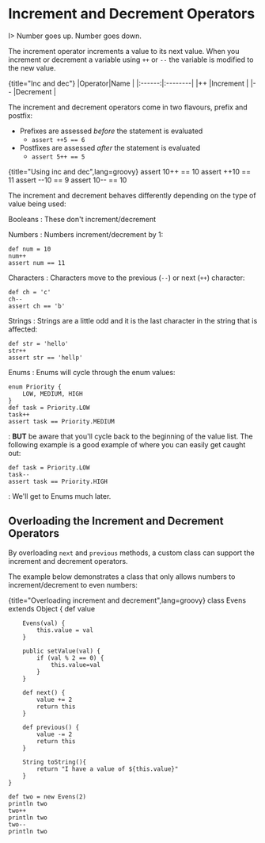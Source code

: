 # Increment and Decrement Operators

I> Number goes up. Number goes down.

The increment operator increments a value to its next value. When you increment or decrement a variable using `++` or `--` the variable is modified to the new value.

{title="Inc and dec"}
|Operator|Name	| 
|:------:|:--------| 
|++      |Increment	| 
|--      |Decrement	| 


The increment and decrement operators come in two flavours, prefix and postfix:

* Prefixes are assessed _before_ the statement is evaluated
	* `assert ++5 == 6`
* Postfixes are assessed _after_ the statement is evaluated
	* `assert 5++ == 5`

{title="Using inc and dec",lang=groovy}
	assert 10++ == 10
	assert ++10 == 11
	assert --10 == 9
	assert 10-- == 10


The increment and decrement behaves differently depending on the type of value being used:

Booleans
:	These don't increment/decrement

Numbers
:	 Numbers increment/decrement by 1:

	def num = 10
	num++
	assert num == 11

Characters
:	Characters move to the previous (`--`) or next (`++`) character:

	def ch = 'c'
	ch--
	assert ch == 'b'

Strings
:	Strings are a little odd and it is the last character in the string that is affected:
	
	def str = 'hello'
	str++
	assert str == 'hellp'

Enums
:	Enums will cycle through the enum values:

	enum Priority {
	    LOW, MEDIUM, HIGH
	}
	def task = Priority.LOW
	task++ 
	assert task == Priority.MEDIUM
	
:	**BUT** be aware that you'll cycle back to the beginning of the value list. The following example is a good example of where you can easily get caught out:

	def task = Priority.LOW
	task-- 
	assert task == Priority.HIGH

:	We'll get to Enums much later. 

## Overloading the Increment and Decrement Operators

By overloading `next` and `previous` methods, a custom class can support the increment and decrement operators.

The example below demonstrates a class that only allows numbers to increment/decrement to even numbers:

{title="Overloading increment and decrement",lang=groovy}
	class Evens extends Object {
	    def value
	    
	    Evens(val) {
	        this.value = val
	    }
	    
	    public setValue(val) {
	        if (val % 2 == 0) {
	            this.value=val
	        }
	    }
	    
	    def next() {
	        value += 2
	        return this
	    }
	    
	    def previous() {
	        value -= 2
	        return this
	    }
	    
	    String toString(){
	        return "I have a value of ${this.value}"
	    }
	}
	
	def two = new Evens(2)
	println two
	two++
	println two
	two--
	println two
